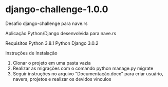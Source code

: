 # django-challenge-1.0.0
Desafio django-challenge para nave.rs

Aplicação Python/Django desenvolvida para nave.rs

Requisitos
Python 3.8.1
Python Django 3.0.2

Instruções de Instalação
1) Clonar o projeto em uma pasta vazia
2) Realizar as migrações com o comando python manage.py migrate
3) Seguir instruções no arquivo "Documentação.docx" para criar usuário, navers, projetos e realizar os devidos vínculos
